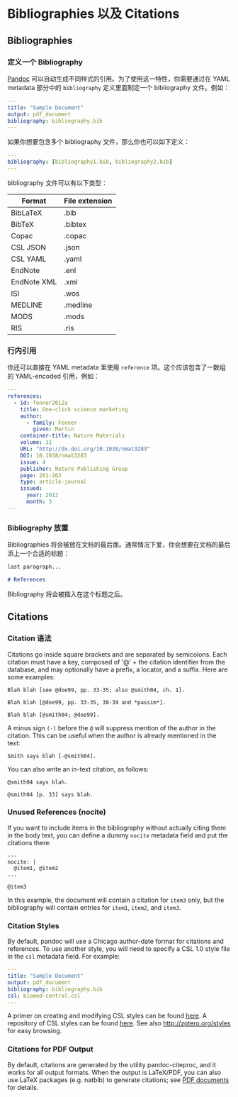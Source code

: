 # Bibliographies 以及 Citations

## Bibliographies

### 定义一个 Bibliography

[Pandoc](http://pandoc.org/MANUAL.html#citations) 可以自动生成不同样式的引用。为了使用这一特性，你需要通过在 YAML metadata 部分中的 `bibliography` 定义里面制定一个 bibliography 文件。例如：

```yaml
---
title: "Sample Document"
output: pdf_document
bibliography: bibliography.bib
---

```

如果你想要包含多个 bibliography 文件，那么你也可以如下定义：

```yaml
---
bibliography: [bibliography1.bib, bibliography2.bib]
---

```

bibliography 文件可以有以下类型：

| Format      | File extension |
| ----------- | -------------- |
| BibLaTeX    | .bib           |
| BibTeX      | .bibtex        |
| Copac       | .copac         |
| CSL JSON    | .json          |
| CSL YAML    | .yaml          |
| EndNote     | .enl           |
| EndNote XML | .xml           |
| ISI         | .wos           |
| MEDLINE     | .medline       |
| MODS        | .mods          |
| RIS         | .ris           |

### 行内引用

你还可以直接在 YAML metadata 里使用 `reference` 项。这个应该包含了一数组的 YAML-encoded 引用，例如：

```yaml
---
references:
  - id: fenner2012a
    title: One-click science marketing
    author:
      - family: Fenner
        given: Martin
    container-title: Nature Materials
    volume: 11
    URL: "http://dx.doi.org/10.1038/nmat3283"
    DOI: 10.1038/nmat3283
    issue: 4
    publisher: Nature Publishing Group
    page: 261-263
    type: article-journal
    issued:
      year: 2012
      month: 3
---

```

### Bibliography 放置

Bibliographies 将会被放在文档的最后面。通常情况下爱，你会想要在文档的最后添上一个合适的标题：

```markdown
last paragraph...

# References
```

Bibliography 将会被插入在这个标题之后。

## Citations

### Citation 语法

Citations go inside square brackets and are separated by semicolons. Each citation must have a key, composed of ‘@’ + the citation identifier from the database, and may optionally have a prefix, a locator, and a suffix. Here are some examples:

```
Blah blah [see @doe99, pp. 33-35; also @smith04, ch. 1].

Blah blah [@doe99, pp. 33-35, 38-39 and *passim*].

Blah blah [@smith04; @doe99].
```

A minus sign `(-)` before the `@` will suppress mention of the author in the citation. This can be useful when the author is already mentioned in the text:

```
Smith says blah [-@smith04].
```

You can also write an in-text citation, as follows:

```
@smith04 says blah.

@smith04 [p. 33] says blah.
```

### Unused References (nocite)

If you want to include items in the bibliography without actually citing them in the body text, you can define a dummy `nocite` metadata field and put the citations there:

```
---
nocite: |
  @item1, @item2
...

@item3
```

In this example, the document will contain a citation for `item3` only, but the bibliography will contain entries for `item1`, `item2`, and `item3`.

### Citation Styles

By default, pandoc will use a Chicago author-date format for citations and references. To use another style, you will need to specify a CSL 1.0 style file in the `csl` metadata field. For example:

```yaml
---
title: "Sample Document"
output: pdf_document
bibliography: bibliography.bib
csl: biomed-central.csl
---

```

A primer on creating and modifying CSL styles can be found [here](http://citationstyles.org/downloads/primer.html). A repository of CSL styles can be found [here](https://github.com/citation-style-language/styles). See also http://zotero.org/styles for easy browsing.

### Citations for PDF Output

By default, citations are generated by the utility pandoc-citeproc, and it works for all output formats. When the output is LaTeX/PDF, you can also use LaTeX packages (e.g. natbib) to generate citations; see [PDF documents](zh-cn/pandoc-pdf.md) for details.
